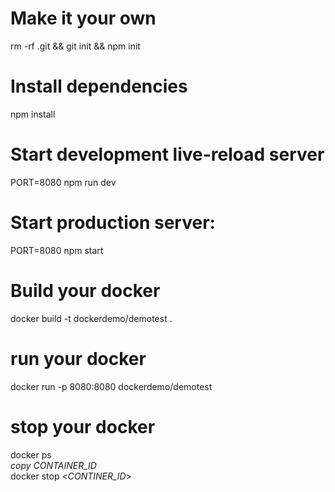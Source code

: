 # Make it your own
rm -rf .git && git init && npm init

# Install dependencies
npm install

# Start development live-reload server
PORT=8080 npm run dev

# Start production server:
PORT=8080 npm start

# Build your docker
docker build -t dockerdemo/demotest .

# run your docker
docker run -p 8080:8080 dockerdemo/demotest 

# stop your docker
docker ps<br>
<i>copy CONTAINER_ID</i><br>
docker stop <*CONTINER_ID*>